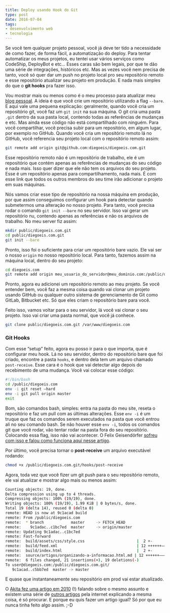 ```yaml
---
title: Deploy usando Hook do Git
type: post
date: 2016-07-04
tags:
- desenvolvimento web
- tecnologia
---
```


Se você tem qualquer projeto pessoal, você já deve ter tido a necessidade de como fazer, de forma fácil, a automatização do deploy. Para tentar automatizar os meus projetos, eu tentei usar vários serviços como CodeShip, DeployBot e etc… Esses caras são bem legais, por que te dão uma série de integrações, históricos etc. Mas as vezes você nem precisa de tanto, você só quer dar um push no projeto local pro seu repositório remoto e esse repositório atualizar seu projeto em produção. E nada mais simples do que o **git hooks** pra fazer isso.

Vou mostrar mais ou menos como é o meu processo para atualizar meu [blog pessoal](http://diegoeis.com). A ideia é que você crie um repositório utilizando a flag `--bare`. E aqui vale uma pequena explicação: geralmente, quando você cria um repositório git, você faz um `git init` na sua máquina. O git cria uma pasta `.git` dentro da sua pasta local, contendo todas as referências de mudanças e etc. Mas ainda esse código não está compartilhado com ninguém. Para você compartilhar, você precisa subir para um repositório, em algum lugar, por exemplo no GitHub. Quando você cria um repositório remoto lá no GitHub, você referencia seu projeto local com o repositório remoto assim:

```bash
git remote add origin git@github.com:diegoeis/diegoeis.com.git
```

Esse repositório remoto não é um repositório de trabalho, ele é um repositório que contém apenas as referências de mudanças do seu código e nada mais. Isso quer dizer que ele não tem os arquivos do seu projeto. Esse é um repositório apenas para compartilhamento, nada mais. É com esse link que todos os outros membros do seu time irão adicionar o projeto em suas máquinas.

Nós vamos criar esse tipo de repositório na nossa máquina em produção, por que assim conseguimos configurar um hook para detectar quando submetermos uma alteração no nosso projeto. Para tanto, você precisa rodar o comando `git init --bare` no seu servidor. Isso vai gerar um repositório nu, contendo apenas as referências e não os arquivos de trabalho. No meu server fiz assim:

```bash
mkdir public/diegoeis.com.git
cd public/diegoeis.com.git
git init --bare
```

Pronto, isso foi o suficiente para criar um repositório bare vazio. Ele vai ser o nosso `origin` no nosso repositório local. Para tanto, fazemos assim na máquina local, dentro do seu projeto:

```bash
cd diegoeis.com
git remote add origin meu_usuario_do_servidor@meu_dominio.com:/public/diegoeis.com.git
```

Pronto, agora eu adicionei um repositório remoto ao meu projeto. Se você entender bem, você faz a mesma coisa quando vai clonar um projeto usando GitHub ou qualquer outro sistema de gerenciamento de Git como GitLab, Bitbucket etc. Só que eles criam o repositório bare para você.

Feito isso, vamos voltar para o seu servidor, lá você vai clonar o seu projeto. Isso vai criar uma pasta normal, que você já conhece.

```bash
git clone public/diegoeis.com.git /var/www/diegoeis.com
```

### Git Hooks
Com esse “setup” feito, agora eu posso ir para o que importa, que é configurar meu hook. Lá no seu servidor, dentro do repositório bare que foi criado, encontre a pasta `hooks`, e dentro dela tem um arquivo chamado `post-receive`. Esse cara é o hook que vai detectar algo depois do recebimento de uma mudança. Você vai colocar esse código:

```bash
#!/bin/bash
cd /public/diegoeis.com
env -i git reset —hard
env -i git pull origin master
exit
```

Bom, são comandos bash, simples: entra na pasta do meu site, reseta o repositório e faz um pull com as últimas alterações. Esse `env -i` é um truque que faz os comandos serem executados na pasta que você entrou ali no seu comando bash. Se não houver esse `env -i`, todos os comandos git que você rodar, vão tentar rodar na pasta fora do seu repositório. Colocando essa flag, isso não vai acontecer. O Felix Geisendörfer [sofreu com isso e falou como funciona aqui nesse artigo](http://debuggable.com/posts/git-tip-auto-update-working-tree-via-post-receive-hook:49551efe-6414-4e86-aec6-544f4834cda3).

Por último, você precisa tornar o **post-receive** um arquivo executável rodando:

```bash
chmod +x /public/diegoeis.com.git/hooks/post-receive
```

Agora, toda vez que você fizer um git push para o seu repositório remoto, ele vai atualizar e mostrar algo mais ou menos assim:

```bash
Counting objects: 19, done.
Delta compression using up to 4 threads.
Compressing objects: 100% (19/19), done.
Writing objects: 100% (19/19), 1.99 KiB | 0 bytes/s, done.
Total 19 (delta 14), reused 0 (delta 0)
remote: HEAD is now at 9c1acad build
remote: From /public/diegoeis.com
remote:  * branch            master     -> FETCH_HEAD
remote:    9c1adac..c1bc7ed  master     -> origin/master
remote: Updating 9c1adac..c1bc7ed
remote: Fast-forward
remote:  build/assets/css/style.css                       |  2 +-
remote:  build/feed.xml                                   | 12 ++++++———
remote:  build/index.html                                 |  2 +-
remote:  source/artigos/organizando-a-informacao.html.md | 12 ++++++———
remote:  6 files changed, 21 insertions(+), 19 deletions(-)
To user@diegoeis.com:/public/diegoeis.com.git/
   9c1acad..c5bb7ed  master -> master
```

E quase que instantaneamente seu repositório em prod vai estar atualizado.

O [Akita fez uma artigo em 2010](http://www.akitaonrails.com/2010/02/13/deploy-com-git-push) (!) falando sobre o mesmo assunto e existem uma série de [outros artigos](https://githowto.com/bare_repositories) pela internet explicando a mesma coisa, é só procurar. E porque eu quis fazer um artigo igual? Só por que eu nunca tinha feito algo assim. ;-D
